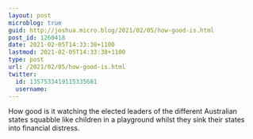 ```yaml
---
layout: post
microblog: true
guid: http://joshua.micro.blog/2021/02/05/how-good-is.html
post_id: 1260418
date: 2021-02-05T14:33:38+1100
lastmod: 2021-02-05T14:33:38+1100
type: post
url: /2021/02/05/how-good-is.html
twitter:
  id: 1357533419115335681
  username: 
---
```

How good is it watching the elected leaders of the different Australian states squabble like children in a playground whilst they sink their states into financial distress.
